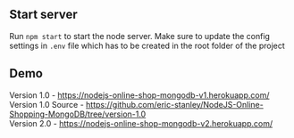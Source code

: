 ## Start server

Run `npm start` to start the node server. Make sure to update the config settings in `.env` file which has to be created in the root folder of the project

## Demo
Version 1.0 - https://nodejs-online-shop-mongodb-v1.herokuapp.com/
<br />
Version 1.0 Source - https://github.com/eric-stanley/NodeJS-Online-Shopping-MongoDB/tree/version-1.0
<br />
Version 2.0 - https://nodejs-online-shop-mongodb-v2.herokuapp.com/